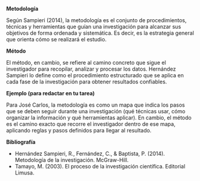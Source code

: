 **Metodología**

Según Sampieri
(2014), la metodología es el conjunto de
procedimientos, técnicas y herramientas que guían una investigación para
alcanzar sus objetivos de forma ordenada y sistemática. Es decir, es la
estrategia general que orienta cómo se realizará el estudio.

**Método**

El método, en cambio, se refiere al camino
concreto que sigue el investigador para recopilar, analizar y procesar los
datos. Hernández Sampieri lo define como el procedimiento estructurado que se
aplica en cada fase de la investigación para obtener resultados confiables.

**Ejemplo (para redactar en tu tarea)**

Para
José Carlos, la metodología es como un mapa que indica los pasos que se deben
seguir durante una investigación (qué técnicas usar, cómo organizar la
información y qué herramientas aplicar). En cambio, el método es el camino exacto que recorre el investigador dentro de
ese mapa, aplicando reglas y pasos definidos para llegar al resultado.

**Bibliografía**

* Hernández Sampieri, R.,
  Fernández, C., & Baptista, P. (2014). Metodología de la
  investigación.
  McGraw-Hill.
* Tamayo, M. (2003). El proceso
  de la investigación científica. Editorial Limusa.
